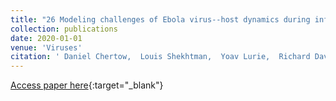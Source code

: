 ```yaml
---
title: "26 Modeling challenges of Ebola virus--host dynamics during infection and treatment"
collection: publications
date: 2020-01-01
venue: 'Viruses'
citation: ' Daniel Chertow,  Louis Shekhtman,  Yoav Lurie,  Richard Davey,  Theo Heller,  Harel Dahari, &quot;Modeling challenges of Ebola virus--host dynamics during infection and treatment.&quot; Viruses, 2020.'
---
```

[Access paper here](https://www.mdpi.com/1999-4915/12/1/106){:target="_blank"}
